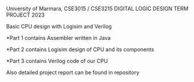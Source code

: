 University of Marmara, CSE3015 / CSE3215 DIGITAL LOGIC DESIGN TERM PROJECT 2023 

Basic CPU design with Logisim and Verilog

*Part 1 contains Assembler written in Java 

*Part 2 contains Logisim design of CPU and its components 

*Part 3 contains Verilog code of our CPU 

Also detailed project report can be found in repository 

